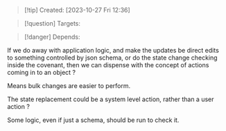 
>[!tip] Created: [2023-10-27 Fri 12:36]

>[!question] Targets: 

>[!danger] Depends: 

If we do away with application logic, and make the updates be direct edits to something controlled by json schema, or do the state change checking inside the covenant, then we can dispense with the concept of actions coming in to an object ?

Means bulk changes are easier to perform.

The state replacement could be a system level action, rather than a user action ?

Some logic, even if just a schema, should be run to check it.